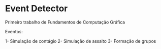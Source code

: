 # Event Detector
Primeiro trabalho de Fundamentos de Computação Gráfica

Eventos:

1- Simulação de contágio
2- Simulação de assalto
3- Formação de grupos
